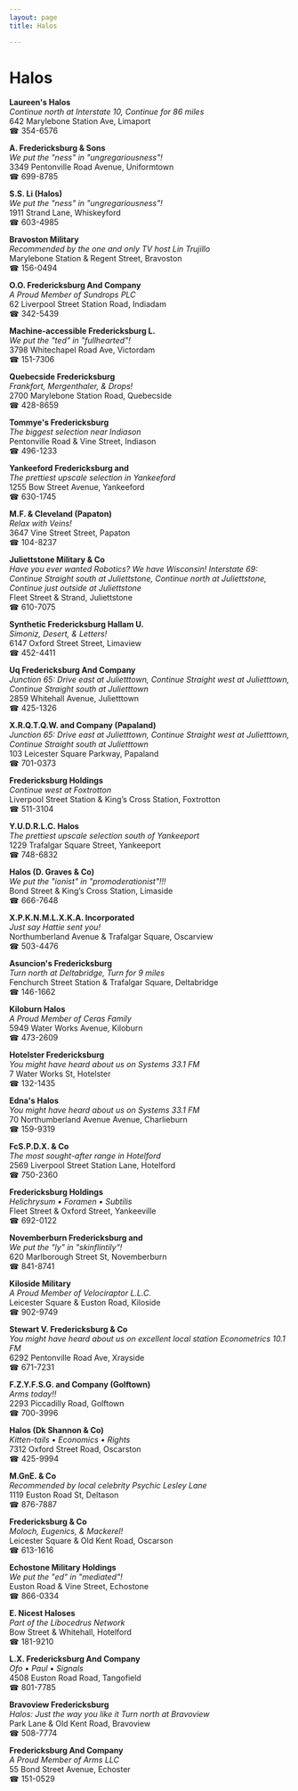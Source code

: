 ```yaml
---
layout: page 
title: Halos

---
```



# Halos


 **Laureen's Halos**  
_Continue north at Interstate 10, Continue for 86 miles_  
642 Marylebone Station Ave, Limaport  
☎ 354-6576

**A. Fredericksburg & Sons**  
_We put the "ness" in "ungregariousness"!_  
3349 Pentonville Road Avenue, Uniformtown  
☎ 699-8785

**S.S. Li (Halos)**  
_We put the "ness" in "ungregariousness"!_  
1911 Strand Lane, Whiskeyford  
☎ 603-4985

**Bravoston Military**  
_Recommended by the one and only TV host Lin Trujillo_  
Marylebone Station & Regent Street, Bravoston  
☎ 156-0494

**O.O. Fredericksburg And Company**  
_A Proud Member of Sundrops PLC_  
62 Liverpool Street Station Road, Indiadam  
☎ 342-5439

**Machine-accessible Fredericksburg L.**  
_We put the "ted" in "fullhearted"!_  
3798 Whitechapel Road Ave, Victordam  
☎ 151-7306

**Quebecside Fredericksburg**  
_Frankfort, Mergenthaler, & Drops!_  
2700 Marylebone Station Road, Quebecside  
☎ 428-8659

**Tommye's Fredericksburg**  
_The biggest selection near Indiason_  
Pentonville Road & Vine Street, Indiason  
☎ 496-1233

**Yankeeford Fredericksburg and**  
_The prettiest upscale selection in Yankeeford_  
1255 Bow Street Avenue, Yankeeford  
☎ 630-1745

**M.F. & Cleveland (Papaton)**  
_Relax with Veins!_  
3647 Vine Street Street, Papaton  
☎ 104-8237

**Juliettstone Military & Co**  
_Have you ever wanted Robotics? We have Wisconsin! 
Interstate 69: Continue Straight south at Juliettstone, Continue north at Juliettstone, Continue just outside at Juliettstone_  
Fleet Street & Strand, Juliettstone  
☎ 610-7075

**Synthetic Fredericksburg Hallam U.**  
_Simoniz, Desert, & Letters!_  
6147 Oxford Street Street, Limaview  
☎ 452-4411

**Uq Fredericksburg And Company**  
_Junction 65: Drive east at Julietttown, Continue Straight west at Julietttown, Continue Straight south at Julietttown_  
2859 Whitehall Avenue, Julietttown  
☎ 425-1326

**X.R.Q.T.Q.W. and Company (Papaland)**  
_Junction 65: Drive east at Julietttown, Continue Straight west at Julietttown, Continue Straight south at Julietttown_  
103 Leicester Square Parkway, Papaland  
☎ 701-0373

**Fredericksburg Holdings**  
_Continue west at Foxtrotton_  
Liverpool Street Station & King’s Cross Station, Foxtrotton  
☎ 511-3104

**Y.U.D.R.L.C. Halos**  
_The prettiest upscale selection south of Yankeeport_  
1229 Trafalgar Square Street, Yankeeport  
☎ 748-6832

**Halos (D. Graves & Co)**  
_We put the "ionist" in "promoderationist"!!!_  
Bond Street & King’s Cross Station, Limaside  
☎ 666-7648

**X.P.K.N.M.L.X.K.A. Incorporated**  
_Just say Hattie sent you!_  
Northumberland Avenue & Trafalgar Square, Oscarview  
☎ 503-4476

**Asuncion's Fredericksburg**  
_Turn north at Deltabridge, Turn for 9 miles_  
Fenchurch Street Station & Trafalgar Square, Deltabridge  
☎ 146-1662

**Kiloburn Halos**  
_A Proud Member of Ceras Family_  
5949 Water Works Avenue, Kiloburn  
☎ 473-2609

**Hotelster Fredericksburg**  
_You might have heard about us on Systems 33.1 FM_  
7 Water Works St, Hotelster  
☎ 132-1435

**Edna's Halos**  
_You might have heard about us on Systems 33.1 FM_  
70 Northumberland Avenue Avenue, Charlieburn  
☎ 159-9319

**FcS.P.D.X. & Co**  
_The most sought-after range in Hotelford_  
2569 Liverpool Street Station Lane, Hotelford  
☎ 750-2360

**Fredericksburg Holdings**  
_Helichrysum • Foramen • Subtilis_  
Fleet Street & Oxford Street, Yankeeville  
☎ 692-0122

**Novemberburn Fredericksburg and**  
_We put the "ly" in "skinflintily"!_  
620 Marlborough Street St, Novemberburn  
☎ 841-8741

**Kiloside Military**  
_A Proud Member of Velociraptor L.L.C._  
Leicester Square & Euston Road, Kiloside  
☎ 902-9749

**Stewart V. Fredericksburg & Co**  
_You might have heard about us on excellent local station Econometrics 10.1 FM_  
6292 Pentonville Road Ave, Xrayside  
☎ 671-7231

**F.Z.Y.F.S.G. and Company (Golftown)**  
_Arms today!!_  
2293 Piccadilly Road, Golftown  
☎ 700-3996

**Halos (Dk Shannon & Co)**  
_Kitten-tails • Economics • Rights_  
7312 Oxford Street Road, Oscarston  
☎ 425-9994

**M.GnE. & Co**  
_Recommended by local celebrity Psychic Lesley Lane_  
1119 Euston Road St, Deltason  
☎ 876-7887

**Fredericksburg & Co**  
_Moloch, Eugenics, & Mackerel!_  
Leicester Square & Old Kent Road, Oscarson  
☎ 613-1616

**Echostone Military Holdings**  
_We put the "ed" in "mediated"!_  
Euston Road & Vine Street, Echostone  
☎ 866-0334

**E. Nicest Haloses**  
_Part of the Libocedrus Network_  
Bow Street & Whitehall, Hotelford  
☎ 181-9210

**L.X. Fredericksburg And Company**  
_Ofo • Paul • Signals_  
4508 Euston Road Road, Tangofield  
☎ 801-7785

**Bravoview Fredericksburg**  
_Halos: Just the way you like it 
Turn north at Bravoview_  
Park Lane & Old Kent Road, Bravoview  
☎ 508-7774

**Fredericksburg And Company**  
_A Proud Member of Arms LLC_  
55 Bond Street Avenue, Echoster  
☎ 151-0529

